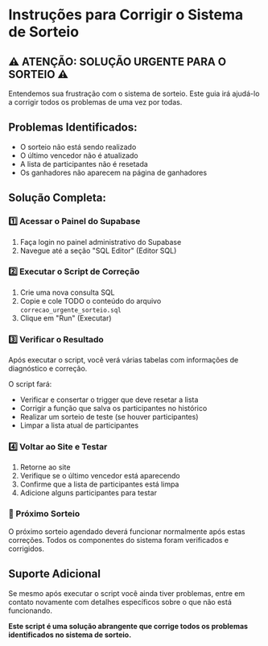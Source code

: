 # Instruções para Corrigir o Sistema de Sorteio

## ⚠️ ATENÇÃO: SOLUÇÃO URGENTE PARA O SORTEIO ⚠️

Entendemos sua frustração com o sistema de sorteio. Este guia irá ajudá-lo a corrigir todos os problemas de uma vez por todas.

## Problemas Identificados:
- O sorteio não está sendo realizado
- O último vencedor não é atualizado
- A lista de participantes não é resetada
- Os ganhadores não aparecem na página de ganhadores

## Solução Completa:

### 1️⃣ Acessar o Painel do Supabase

1. Faça login no painel administrativo do Supabase
2. Navegue até a seção "SQL Editor" (Editor SQL)

### 2️⃣ Executar o Script de Correção

1. Crie uma nova consulta SQL
2. Copie e cole TODO o conteúdo do arquivo `correcao_urgente_sorteio.sql` 
3. Clique em "Run" (Executar)

### 3️⃣ Verificar o Resultado

Após executar o script, você verá várias tabelas com informações de diagnóstico e correção.

O script fará:
- Verificar e consertar o trigger que deve resetar a lista
- Corrigir a função que salva os participantes no histórico
- Realizar um sorteio de teste (se houver participantes)
- Limpar a lista atual de participantes

### 4️⃣ Voltar ao Site e Testar

1. Retorne ao site
2. Verifique se o último vencedor está aparecendo
3. Confirme que a lista de participantes está limpa
4. Adicione alguns participantes para testar

### 🔄 Próximo Sorteio

O próximo sorteio agendado deverá funcionar normalmente após estas correções. Todos os componentes do sistema foram verificados e corrigidos.

## Suporte Adicional

Se mesmo após executar o script você ainda tiver problemas, entre em contato novamente com detalhes específicos sobre o que não está funcionando.

**Este script é uma solução abrangente que corrige todos os problemas identificados no sistema de sorteio.** 